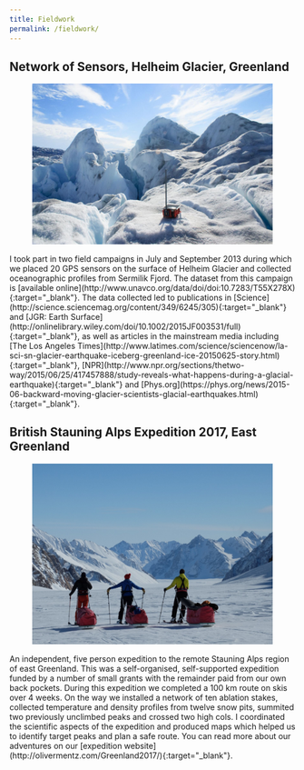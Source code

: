 ```yaml
---
title: Fieldwork
permalink: /fieldwork/
---
```


## Network of Sensors, Helheim Glacier, Greenland
<figure>
  <a href="/assets/images/ns_gps_image.jpg"><img src="/assets/images/ns_gps_image.jpg"></a>
</figure>
I took part in two field campaigns in July and September 2013 during which we placed 20 GPS sensors on the surface of Helheim Glacier and collected oceanographic profiles from Sermilik Fjord. The dataset from this campaign is [available online](http://www.unavco.org/data/doi/doi:10.7283/T55X278X){:target="_blank"}. The data collected led to publications in [Science](http://science.sciencemag.org/content/349/6245/305){:target="_blank"} and [JGR: Earth Surface](http://onlinelibrary.wiley.com/doi/10.1002/2015JF003531/full){:target="_blank"}, as well as articles in the mainstream media including [The Los Angeles Times](http://www.latimes.com/science/sciencenow/la-sci-sn-glacier-earthquake-iceberg-greenland-ice-20150625-story.html){:target="_blank"}, [NPR](http://www.npr.org/sections/thetwo-way/2015/06/25/417457888/study-reveals-what-happens-during-a-glacial-earthquake){:target="_blank"} and [Phys.org](https://phys.org/news/2015-06-backward-moving-glacier-scientists-glacial-earthquakes.html){:target="_blank"}.

## British Stauning Alps Expedition 2017, East Greenland
<figure>
    <a href="/assets/images/Stauning_Alps.jpg"><img src="/assets/images/Stauning_Alps.jpg"></a>
</figure>
An independent, five person expedition to the remote Stauning Alps region of east Greenland. This was a self-organised, self-supported expedition funded by a number of small grants with the remainder paid from our own back pockets. During this expedition we completed a 100 km route on skis over 4 weeks. On the way we installed a network of ten ablation stakes, collected temperature and density profiles from twelve snow pits, summited two previously unclimbed peaks and crossed two high cols. I coordinated the scientific aspects of the expedition and produced maps which helped us to identify target peaks and plan a safe route. You can read more about our adventures on our [expedition website](http://olivermentz.com/Greenland2017/){:target="_blank"}.
